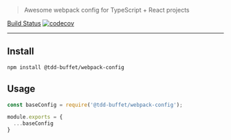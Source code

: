 > Awesome webpack config for TypeScript + React projects

[Build Status](https://github.com/NiGhTTraX/tdd-buffet/workflows/Tests/badge.svg) [![codecov](https://codecov.io/gh/NiGhTTraX/tdd-buffet/branch/master/graph/badge.svg)](https://codecov.io/gh/NiGhTTraX/tdd-buffet)

----

## Install

```sh
npm install @tdd-buffet/webpack-config
```

## Usage

```js
const baseConfig = require('@tdd-buffet/webpack-config');

module.exports = {
  ...baseConfig
}
```
